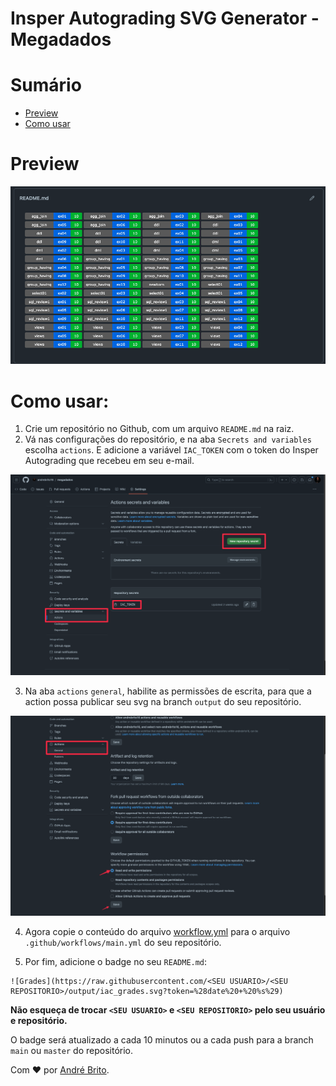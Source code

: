 # Insper Autograding SVG Generator - Megadados

# Sumário
- [Preview](#preview)
- [Como usar](#como-usar)

# Preview
![Examplo](/public/example.png)

# Como usar:

1. Crie um repositório no Github, com um arquivo `README.md` na raiz.
2. Vá nas configurações do repositório, e na aba `Secrets and variables` escolha `actions`. E adicione a variável `IAC_TOKEN` com o token do Insper Autograding que recebeu em seu e-mail.

![Secrets](public/secrets.png)

3. Na aba `actions` `general`, habilite as permissões de escrita, para que a action possa publicar seu svg na branch `output` do seu repositório.

![Actions](public/action-permission.png)

4. Agora copie o conteúdo do arquivo [workflow.yml](workflow.yml) para o arquivo `.github/workflows/main.yml` do seu repositório.

5. Por fim, adicione o badge no seu `README.md`:

```
![Grades](https://raw.githubusercontent.com/<SEU USUARIO>/<SEU REPOSITORIO>/output/iac_grades.svg?token=%28date%20+%20%s%29)
```

**Não esqueça de trocar `<SEU USUARIO>` e `<SEU REPOSITORIO>` pelo seu usuário e repositório.**

O badge será atualizado a cada 10 minutos ou a cada push para a branch `main` ou `master` do repositório.

Com ❤️ por [André Brito](https://andreb.dev).